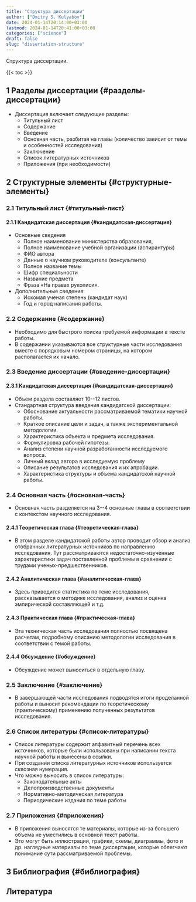 ```yaml
---
title: "Структура диссертации"
author: ["Dmitry S. Kulyabov"]
date: 2024-01-14T20:14:00+03:00
lastmod: 2024-01-14T20:41:00+03:00
categories: ["science"]
draft: false
slug: "dissertation-structure"
---
```


Структура диссертации.

<!--more-->

{{< toc >}}


## <span class="section-num">1</span> Разделы диссертации {#разделы-диссертации}

-   Диссертация включает следующие разделы:
    -   Титульный лист
    -   Содержание
    -   Введение
    -   Основная часть, разбитая на главы (количество зависит от темы и особенностей исследования)
    -   Заключение
    -   Список литературных источников
    -   Приложения (при необходимости)


## <span class="section-num">2</span> Структурные элементы {#структурные-элементы}


### <span class="section-num">2.1</span> Титульный лист {#титульный-лист}


#### <span class="section-num">2.1.1</span> Кандидатская диссертация {#кандидатская-диссертация}

-   Основные сведения
    -   Полное наименование министерства образования,
    -   Полное наименование учебной организации (аспирантуры)
    -   ФИО автора
    -   Данные о научном руководителе (консультанте)
    -   Полное название темы
    -   Шифр специальности
    -   Название предмета
    -   Фраза «На правах рукописи».
-   Дополнительные сведения:
    -   Искомая ученая степень (кандидат наук)
    -   Год и город написания работы.


### <span class="section-num">2.2</span> Содержание {#содержание}

-   Необходимо для быстрого поиска требуемой информации в тексте работы.
-   В содержании указываются все структурные части исследования вместе с порядковым номером страницы, на котором располагается их начало.


### <span class="section-num">2.3</span> Введение диссертации {#введение-диссертации}


#### <span class="section-num">2.3.1</span> Кандидатская диссертация {#кандидатская-диссертация}

-   Объем раздела составляет 10--12 листов.
-   Стандартная структура введения кандидатской диссертации:
    -   Обоснование актуальности рассматриваемой тематики научной работы.
    -   Краткое описание цели и задач, а также экспериментальной методологии.
    -   Характеристика объекта и предмета исследования.
    -   Формулировка рабочей гипотезы.
    -   Анализ степени научной разработанности исследуемого вопроса.
    -   Личный вклад автора в исследуемую проблему
    -   Описание результатов исследования и их апробации.
    -   Характеристика структуры и объема кандидатской научной работы.


### <span class="section-num">2.4</span> Основная часть {#основная-часть}

-   Основная часть разделяется на 3--4 основные главы в соответствии с контекстом научного исследования.


#### <span class="section-num">2.4.1</span> Теоретическая глава {#теоретическая-глава}

-   В этом разделе кандидатской работы автор проводит обзор и анализ отобранных литературных источников по направлению исследования. Тут рассматриваются недостаточно-изученные характеристики задач поставленной проблемы в сравнении с трудами ученых-предшественников.


#### <span class="section-num">2.4.2</span> Аналитическая глава {#аналитическая-глава}

-   Здесь приводится статистика по теме исследования, рассказывается о методике исследования, анализ и оценка эмпирической составляющей и т.д.


#### <span class="section-num">2.4.3</span> Практическая глава {#практическая-глава}

-   Эта техническая часть исследования полностью посвящена расчетам, подробному описанию методологии исследования в соответствии с темой работы.


#### <span class="section-num">2.4.4</span> Обсуждение {#обсуждение}

-   Обсуждение может выноситься в отдельную главу.


### <span class="section-num">2.5</span> Заключение {#заключение}

-   В завершающей части исследования подводятся итоги проделанной работы и выносит рекомендации по теоретическому (практическому) применению полученных результатов исследования.


### <span class="section-num">2.6</span> Список литературы {#список-литературы}

-   Список литературы содержит алфавитный перечень всех источников, которые были использованы при написании текста научной работы и вынесены в ссылки.
-   При создании списка литературных источников используется сквозная нумерация.
-   Что можно выносить в список литературы:
    -   Законодательные акты
    -   Делопроизводственные документы
    -   Нормативно-методическая литература
    -   Периодические издания по теме работы


### <span class="section-num">2.7</span> Приложения {#приложения}

-   В приложения выносятся те материалы, которые из-за большего объема не уместились в основной текст работы.
-   Это могут быть иллюстрации, графики, схемы, диаграммы, фото и др. наглядные материалы по теме диссертации, которые облегчают понимание сути рассматриваемой проблемы.


## <span class="section-num">3</span> Библиография {#библиография}

## Литература

<div class="csl-bib-body">
</div>
